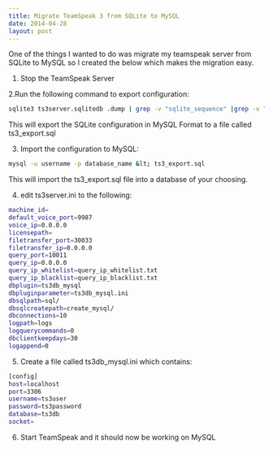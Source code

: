 ```yaml
---
title: Migrate TeamSpeak 3 from SQLite to MySQL
date: 2014-04-28
layout: post
---
```

One of the things I wanted to do was migrate my teamspeak server from SQLite to MySQL so I created the below which makes the migration easy.

<!--more-->

1. Stop the TeamSpeak Server

2.Run the following command to export configuration:

```sh
sqlite3 ts3server.sqlitedb .dump | grep -v "sqlite_sequence" |grep -v "COMMIT;" | grep -v "BEGIN TRANSACTION;" | grep -v "PRAGMA " | sed 's/autoincrement/auto_increment/Ig' | sed 's/"/`/Ig' &gt; ts3_export.sql
```

This will export the SQLite configuration in MySQL Format to a file called ts3_export.sql

3. Import the configuration to MySQL:

```sh
mysql -u username -p database_name &lt; ts3_export.sql
```

This will import the ts3_export.sql file into a database of your choosing.

4. edit ts3server.ini to the following:

```sh
machine_id=
default_voice_port=9987
voice_ip=0.0.0.0
licensepath=
filetransfer_port=30033
filetransfer_ip=0.0.0.0
query_port=10011
query_ip=0.0.0.0
query_ip_whitelist=query_ip_whitelist.txt
query_ip_blacklist=query_ip_blacklist.txt
dbplugin=ts3db_mysql
dbpluginparameter=ts3db_mysql.ini
dbsqlpath=sql/
dbsqlcreatepath=create_mysql/
dbconnections=10
logpath=logs
logquerycommands=0
dbclientkeepdays=30
logappend=0
```

5. Create a file called ts3db_mysql.ini which contains:

```sh
[config]
host=localhost
port=3306
username=ts3user
password=ts3password
database=ts3db
socket=
```

6. Start TeamSpeak and it should now be working on MySQL
